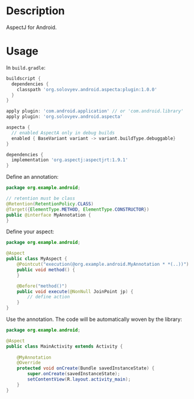 # Description
AspectJ for Android.

# Usage

In `build.gradle`:
```groovy
buildscript {
  dependencies {
    classpath 'org.solovyev.android.aspecta:plugin:1.0.0'
  }
}

apply plugin: 'com.android.application' // or 'com.android.library'
apply plugin: 'org.solovyev.android.aspecta'

aspecta {
  // enabled AspectA only in debug builds
  enabled { BaseVariant variant -> variant.buildType.debuggable}
}

dependencies {
  implementation 'org.aspectj:aspectjrt:1.9.1'
}
```

Define an annotation:
```java
package org.example.android;

// retention must be class
@Retention(RetentionPolicy.CLASS)
@Target({ElementType.METHOD, ElementType.CONSTRUCTOR})
public @interface MyAnnotation {
}
```

Define your aspect:
```java
package org.example.android;

@Aspect
public class MyAspect {
    @Pointcut("execution(@org.example.android.MyAnnotation * *(..))")
    public void method() {
    }

    @Before("method()")
    public void execute(@NonNull JoinPoint jp) {
        // define action
    }
}
```

Use the annotation. The code will be automatically woven by the library:
```java
package org.example.android;

@Aspect
public class MainActivity extends Activity {
    
    @MyAnnotation
    @Override
    protected void onCreate(Bundle savedInstanceState) {
        super.onCreate(savedInstanceState);
        setContentView(R.layout.activity_main);
    }
}
```